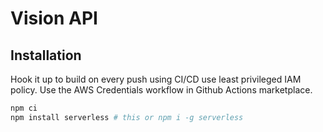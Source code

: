 # Vision API

## Installation

Hook it up to build on every push using CI/CD use least privileged IAM policy. Use the AWS Credentials workflow in Github Actions marketplace.

```bash
npm ci
npm install serverless # this or npm i -g serverless
```
